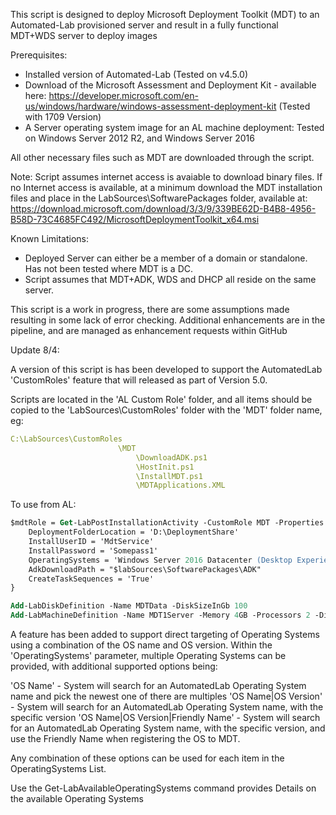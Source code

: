 This script is designed to deploy Microsoft Deployment Toolkit (MDT) to an Automated-Lab provisioned server and result in a fully functional MDT+WDS server to deploy images

Prerequisites:

- Installed version of Automated-Lab (Tested on v4.5.0)
- Download of the Microsoft Assessment and Deployment Kit - available here:
    https://developer.microsoft.com/en-us/windows/hardware/windows-assessment-deployment-kit
    (Tested with 1709 Version)
- A Server operating system image for an AL machine deployment:
    Tested on Windows Server 2012 R2, and Windows Server 2016

All other necessary files such as MDT are downloaded through the script.

Note: Script assumes internet access is avaiable to download binary files.  If no Internet access is available, at a minimum download the MDT installation files and place in the LabSources\SoftwarePackages folder, available at: https://download.microsoft.com/download/3/3/9/339BE62D-B4B8-4956-B58D-73C4685FC492/MicrosoftDeploymentToolkit_x64.msi

Known Limitations:
- Deployed Server can either be a member of a domain or standalone. Has not been tested where MDT is a DC.
- Script assumes that MDT+ADK, WDS and DHCP all reside on the same server. 

This script is a work in progress, there are some assumptions made resulting in some lack of error checking. Additional enhancements are in the pipeline, and are managed as enhancement requests within GitHub

Update 8/4:

A version of this script is has been developed to support the AutomatedLab 'CustomRoles' feature that will released as part of Version 5.0.

Scripts are located in the 'AL Custom Role' folder, and all items should be copied to the 'LabSources\CustomRoles' folder with the 'MDT' folder name, eg:

```yaml
C:\LabSources\CustomRoles
                        \MDT
                            \DownloadADK.ps1
                            \HostInit.ps1
                            \InstallMDT.ps1
                            \MDTApplications.XML
```

To use from AL:

```ps
$mdtRole = Get-LabPostInstallationActivity -CustomRole MDT -Properties @{
    DeploymentFolderLocation = 'D:\DeploymentShare'
    InstallUserID = 'MdtService'
    InstallPassword = 'Somepass1'
    OperatingSystems = 'Windows Server 2016 Datacenter (Desktop Experience)', 'Windows 10 Enterprise|10.0.10586.0|Windows 10 Enterprise 1511','Windows 10 Enterprise|10.0.15063.296|Windows 10 Enterprise 1703'
    AdkDownloadPath = "$labSources\SoftwarePackages\ADK"
    CreateTaskSequences = 'True'
}

Add-LabDiskDefinition -Name MDTData -DiskSizeInGb 100
Add-LabMachineDefinition -Name MDT1Server -Memory 4GB -Processors 2 -DiskName MDTData -OperatingSystem 'Windows Server 2016 Datacenter (Desktop Experience)' -IpAddress 192.168.81.10 -PostInstallationActivity $mdtRole

```

A feature has been added to support direct targeting of Operating Systems using a combination of the OS name and OS version. Within the 'OperatingSystems' parameter, multiple Operating Systems can be provided, with additional supported options being:

'OS Name' - System will search for an AutomatedLab Operating System name and pick the newest one of there are multiples
'OS Name|OS Version' - System will search for an AutomatedLab Operating System name, with the specific version
'OS Name|OS Version|Friendly Name' - System will search for an AutomatedLab Operating System name, with the specific version, and use the Friendly Name when registering the OS to MDT.

Any combination of these options can be used for each item in the OperatingSystems List.

Use the Get-LabAvailableOperatingSystems command provides Details on the available Operating Systems
